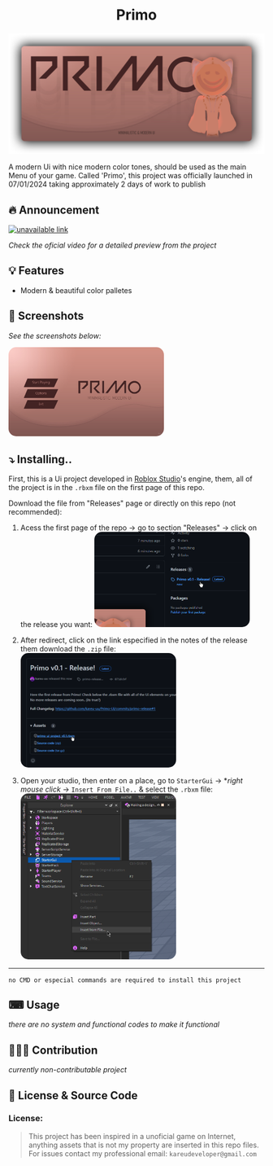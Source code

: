 <h1 align="center">Primo</h1>

[![project_banner](./assets/readme_assets/Banner.png)](https://github.com/kareu-uu/Primo-Ui/releases/tag/)

A modern Ui with nice modern color tones, should be used as the main Menu of your game. Called 'Primo', this project was officially launched in 07/01/2024 taking approximately 2 days of work to publish

## 🔥 Announcement

[![unavailable link]()]()

_Check the oficial video for a detailed preview from the project_

## 💡 Features

- Modern & beautiful color palletes

## 📸 Screenshots

_See the screenshots below:_

<img style="border-radius: 15px; width: 40ex;" src="./assets/readme_assets/Screenshot_1.png">

## ⤵ Installing..

First, this is a Ui project developed in [Roblox Studio](https://create.roblox.com/docs/tutorials/first-experience)'s engine, them, all of the project is in the `.rbxm` file on the first page of this repo.

Download the file from "Releases" page or directly on this repo (not recommended):

1. Acess the first page of the repo -> go to section "Releases" -> click on the release you want:
   <img style="border-radius: 15px; width: 40ex;" src="./assets/readme_assets/Install_1.png">

1. After redirect, click on the link especified in the notes of the release them download the `.zip` file:
   <img style="border-radius: 15px; width: 40ex;" src="./assets/readme_assets/Install_2.png">

1. Open your studio, then enter on a place, go to `StarterGui` -> \*_right mouse click_ -> `Insert From File..` & select the `.rbxm` file:
   <img style="border-radius: 15px; width: 40ex;" src="./assets/readme_assets/Install_3.png">

---

```
no CMD or especial commands are required to install this project
```

## ⌨ Usage

_there are no system and functional codes to make it functional_

## 👨🏻‍💻 Contribution

_currently non-contributable project_

## 📄 License & Source Code

### License:

> This project has been inspired in a unoficial game on Internet, anything assets that is not my property are inserted in this repo files. For issues contact my professional email: `kareudeveloper@gmail.com`
